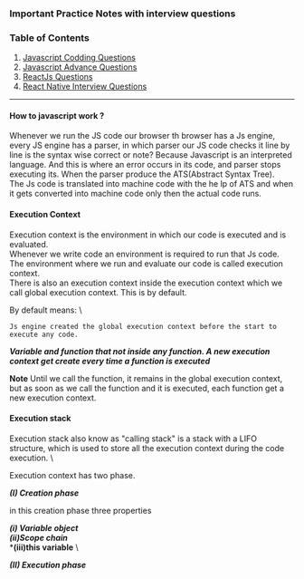 ### Important Practice Notes with interview questions

### Table of Contents

<!-- 1. [ReactJs](#reactjs) -->
1. [Javascript Codding Questions](https://github.com/Vasu7389/JavaScript-Interview-Questions?tab=readme-ov-file#23-write-a-function-in-javascript-that-removes-duplicates-from-an-array)
2. [Javascript Advance Questions](https://github.com/lydiahallie/javascript-questions/)
3. [ReactJs Questions](https://github.com/Learn-with-Sumit/reactjs-interview-questions-1?tab=readme-ov-file/)
4. [React Native Interview Questions](https://github.com/samsoul16/react-native-interview-questions)

<!-- ### ReactJs
ReactJs is a popular JavaScript library for building user interfaces. It is maintained by Facebook, and is widely used for building web applications, mobile apps, and other user interfaces. React allows developers to create reusable components, which can help make large applications easier to manage and maintain. It is designed to be efficient, declarative, and flexible, and can be used to create complex, dynamic user interfaces. -->

- - - -

#### How to javascript work ?

Whenever we run the JS code our browser th browser has a Js engine, every JS engine has a parser, in which parser our JS code checks it line by line is the syntax wise correct or note? Because Javascript is an interpreted language. And this is where an error occurs in its code, and parser stops executing its.
When the parser produce the ATS(Abstract Syntax Tree).\
The Js code is translated into machine code with the he lp of ATS and when it gets converted into machine code only then the actual code runs.

#### Execution Context

Execution context is the environment in which our code is executed and is evaluated. \
Whenever we write code an environment is required to run that Js code. The environment where we run and evaluate our code is called execution context. \
There is also an execution context inside the execution context which we call global execution context. This is by default.

By default means: \

    Js engine created the global execution context before the start to execute any code.

***Variable and function that not inside any function. A new execution context get create every time a function is executed***

**Note**
Until we call the function, it remains in the global execution context, but as soon as we call the function and it is executed, each function get a new execution context.

#### Execution stack 

Execution stack also know as "calling stack" is a stack with a LIFO structure, which is used to store all the execution context during the code execution. \

Execution context has two phase.

***(I) Creation phase*** 

in this creation phase three properties 

***(i) Variable object*** \
***(ii)Scope chain*** \
***(iii)this variable** \

***(II) Execution phase***
